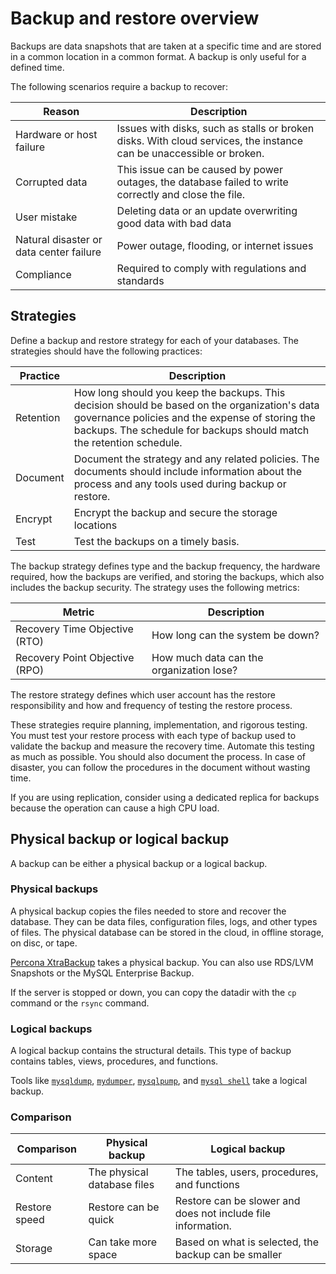 # Backup and restore overview

Backups are data snapshots that are taken at a specific time and are stored in a common location in a common 
format. A backup is only useful for a defined time. 

The following scenarios require a backup to recover:

| **Reason**         | **Description**                                                                                                     |
|--------------------|---------------------------------------------------------------------------------------------------------------------|
| Hardware or host failure       | Issues with disks, such as stalls or broken disks. With cloud services, the instance can be unaccessible or broken. |
| Corrupted data     | This issue can be caused by power outages, the database failed to write correctly and close the file.               |
| User mistake | Deleting data or an update overwriting good data with bad data          |
| Natural disaster or data center failure | Power outage, flooding, or internet issues                                                                                   |
| Compliance         | Required to comply with regulations and standards                                                                   |

## Strategies

Define a backup and restore strategy for each of your databases. The strategies should have the following practices:

| Practice | Description |
|---|--- |
| Retention | How long should you keep the backups. This decision should be based on the organization's data governance policies and the expense of storing the backups. The schedule for backups should match the retention schedule. |
| Document | Document the strategy and any related policies. The documents should include information about the process and any tools used during backup or restore. |
| Encrypt | Encrypt the backup and secure the storage locations |
| Test | Test the backups on a timely basis. |

The backup strategy defines type and the backup frequency,
the hardware required, how the backups are verified, and storing the backups, which also 
includes the backup security. The strategy uses the following metrics:

| **Metric**               | **Description**                          |
|--------------------------|------------------------------------------|
| Recovery Time Objective (RTO)  | How long can the system be down?         |
| Recovery Point Objective (RPO) | How much data can the organization lose? |

The restore strategy defines which user account has the restore responsibility and how and frequency 
of testing the restore process.

These strategies require planning, implementation, and rigorous testing. You must test your
restore process with each type of backup used to validate the backup and measure the recovery time. Automate this testing
as much as possible. You should also document the process. In case of disaster, you can follow the procedures in the
document without wasting time.

If you are using replication, consider using a dedicated replica for backups because the operation can cause a high CPU load.

## Physical backup or logical backup

A backup can be either a physical backup or a logical backup.

### Physical backups

A physical backup copies the files needed to store and recover the database. They can be data files, configuration files,
logs, and other types of files. The physical database can be stored in the cloud, in offline storage, on disc, or tape.

[Percona XtraBackup] takes a physical backup. You can also 
use RDS/LVM Snapshots or the MySQL Enterprise Backup. 

If the server is stopped or down, you can copy the datadir with the `cp` command or the `rsync` command.

### Logical backups

A logical backup contains the structural details. This type of backup contains tables, views, procedures, and functions. 

Tools like [`mysqldump`], 
[`mydumper`], 
[`mysqlpump`], and 
[`mysql shell`] take a logical backup.

### Comparison

| **Comparison** | **Physical backup**                               | **Logical backup**                                            |
|----------------|---------------------------------------------------|---------------------------------------------------------------|
| Content        | The physical database files                       | The tables, users, procedures, and functions                  |
| Restore speed  | Restore can be quick                              | Restore can be slower and does not include file information.  |
| Storage        | Can take more space                               | Based on what is selected, the backup can be smaller          |

[`mysqldump`]: https://dev.mysql.com/doc/refman/{{vers}}/en/mysqldump.html
[`mydumper`]: https://github.com/mydumper/mydumper
[`mysqlpump`]: https://dev.mysql.com/doc/refman/{{vers}}/en/mysqlpump.html
[`mysql shell`]: https://dev.mysql.com/doc/mysql-shell/{{vers}}/en/mysql-shell-utilities-dump-instance-schema.html
[Percona XtraBackup]: https://docs.percona.com/percona-xtrabackup/innovation-release/index.html